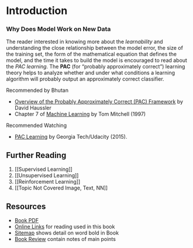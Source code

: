 # Introduction

### Why Does Model Work on New Data

The reader interested in knowing more about the *learnability* and understanding the close relationship between the model error, the size of the training set, the form of the mathematical equation that defines the model, and the time it takes to build the model is encouraged to read about the *PAC learning*. The **PAC** (for “probably approximately correct”) learning theory helps to analyze whether and under what conditions a learning algorithm will probably output an approximately correct classifier.

 Recommended by Bhutan
- [Overview of the Probably Approximately Correct (PAC) Framework](https://bpb-us-e1.wpmucdn.com/sites.ucsc.edu/dist/4/821/files/2017/08/smo_0.pdf) by David Haussler
- Chapter 7 of [Machine Learning](http://www.cs.cmu.edu/~tom/mlbook.html) by Tom Mitchell (1997)


Recommended Watching
- [PAC Learning](https://www.youtube.com/watch?v=e37nlms7Zi0) by Georgia Tech/Udacity (2015).

## Further Reading 
1. [[Supervised Learning]] 
2. [[Unsupervised Learning]]
3. [[Reinforcement Learning]]
4. [[Topic Not Covered Image, Text, NN]]

## Resources
* [Book PDF](http://ema.cri-info.cm/wp-content/uploads/2019/07/2019BurkovTheHundred-pageMachineLearning.pdf)
* [Online Links](https://themlbook.com/wiki/doku.php) for reading used in this book 
* [Sitemap](https://themlbook.com/wiki/doku.php?id=start&do=index) shows detail on word bold in Book
* [Book Review](https://thedatageneralist.com/book-review-the-hundred-page-machine-learning-book/) contain notes of main points